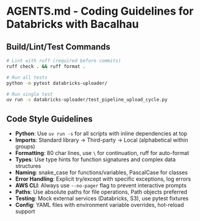 # AGENTS.md - Coding Guidelines for Databricks with Bacalhau

## Build/Lint/Test Commands
```bash
# Lint with ruff (required before commits)
ruff check . && ruff format .

# Run all tests
python -m pytest databricks-uploader/

# Run single test
uv run -s databricks-uploader/test_pipeline_upload_cycle.py
```

## Code Style Guidelines
- **Python**: Use `uv run -s` for all scripts with inline dependencies at top
- **Imports**: Standard library → Third-party → Local (alphabetical within groups)
- **Formatting**: 80 char lines, use `\` for continuation, ruff for auto-format
- **Types**: Use type hints for function signatures and complex data structures
- **Naming**: snake_case for functions/variables, PascalCase for classes
- **Error Handling**: Explicit try/except with specific exceptions, log errors
- **AWS CLI**: Always use `--no-pager` flag to prevent interactive prompts
- **Paths**: Use absolute paths for file operations, Path objects preferred
- **Testing**: Mock external services (Databricks, S3), use pytest fixtures
- **Config**: YAML files with environment variable overrides, hot-reload support